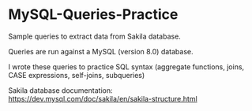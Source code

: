 # MySQL-Queries-Practice
Sample queries to extract data from Sakila database.

Queries are run against a MySQL (version 8.0) database. 

I wrote these queries to practice SQL syntax (aggregate functions, joins, CASE expressions, self-joins, subqueries)

Sakila database documentation: https://dev.mysql.com/doc/sakila/en/sakila-structure.html


